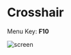 # Crosshair

Menu Key: **F10**

![screen](https://github.com/thomappp/crosshair_script/blob/main/screen.png)
